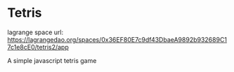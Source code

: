 # Tetris

lagrange space url: https://lagrangedao.org/spaces/0x36EF80E7c9df43DbaeA9892b932689C17c1e8cE0/tetris2/app

A simple javascript tetris game 

